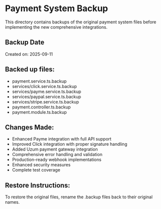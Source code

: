 # Payment System Backup

This directory contains backups of the original payment system files before implementing the new comprehensive integrations.

## Backup Date
Created on: 2025-09-11

## Backed up files:
- payment.service.ts.backup
- services/click.service.ts.backup  
- services/payme.service.ts.backup
- services/paypal.service.ts.backup
- services/stripe.service.ts.backup
- payment.controller.ts.backup
- payment.module.ts.backup

## Changes Made:
- Enhanced Payme integration with full API support
- Improved Click integration with proper signature handling
- Added Uzum payment gateway integration
- Comprehensive error handling and validation
- Production-ready webhook implementations
- Enhanced security measures
- Complete test coverage

## Restore Instructions:
To restore the original files, rename the .backup files back to their original names.